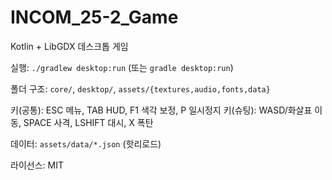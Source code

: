 INCOM_25-2_Game
================

Kotlin + LibGDX 데스크톱 게임

실행: `./gradlew desktop:run` (또는 `gradle desktop:run`)

폴더 구조: `core/`, `desktop/`, `assets/{textures,audio,fonts,data}`

키(공통): ESC 메뉴, TAB HUD, F1 색각 보정, P 일시정지
키(슈팅): WASD/화살표 이동, SPACE 사격, LSHIFT 대시, X 폭탄

데이터: `assets/data/*.json` (핫리로드)

라이선스: MIT

